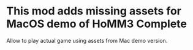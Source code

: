 # This mod adds missing assets for MacOS demo of HoMM3 Complete
Allow to play actual game using assets from Mac demo version.
